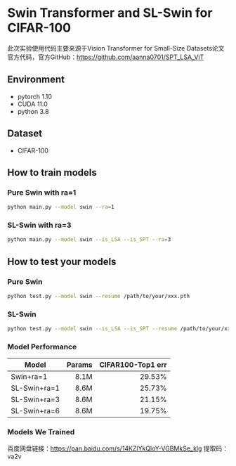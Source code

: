 # Swin Transformer and SL-Swin for CIFAR-100

此次实验使用代码主要来源于Vision Transformer for Small-Size Datasets论文官方代码，官方GitHub：https://github.com/aanna0701/SPT_LSA_ViT  

## Environment
- pytorch 1.10
- CUDA 11.0
- python 3.8  

## Dataset
- CIFAR-100 

## How to train models
### Pure Swin with ra=1
```bash
python main.py --model swin --ra=1
```
### SL-Swin with ra=3
```bash
python main.py --model swin --is_LSA --is_SPT --ra=3
```  

## How to test your models
### Pure Swin
```bash
python test.py --model swin --resume /path/to/your/xxx.pth
```
### SL-Swin
```bash
python test.py --model swin --is_LSA --is_SPT --resume /path/to/your/xxx.pth
```  

### Model Performance
| Model      | Params | CIFAR100-Top1 err |
|-----------|---------:|--------:|
|Swin+ra=1| 8.1M  | 29.53%  |
|SL-Swin+ra=1| 8.6M  | 25.73%  |
|SL-Swin+ra=3| 8.6M  | 21.15%  |
|SL-Swin+ra=6| 8.6M  | 19.75%  |

### Models We Trained
百度网盘链接：https://pan.baidu.com/s/14KZlYkQloY-VGBMkSe_klg 
提取码：va2v


